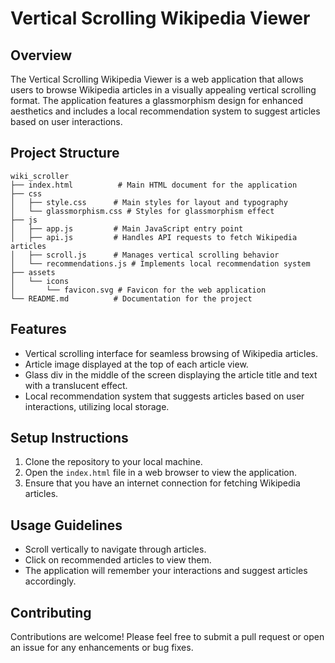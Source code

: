 # Vertical Scrolling Wikipedia Viewer

## Overview
The Vertical Scrolling Wikipedia Viewer is a web application that allows users to browse Wikipedia articles in a visually appealing vertical scrolling format. The application features a glassmorphism design for enhanced aesthetics and includes a local recommendation system to suggest articles based on user interactions.

## Project Structure
```
wiki_scroller
├── index.html          # Main HTML document for the application
├── css
│   ├── style.css      # Main styles for layout and typography
│   └── glassmorphism.css # Styles for glassmorphism effect
├── js
│   ├── app.js         # Main JavaScript entry point
│   ├── api.js         # Handles API requests to fetch Wikipedia articles
│   ├── scroll.js      # Manages vertical scrolling behavior
│   └── recommendations.js # Implements local recommendation system
├── assets
│   └── icons
│       └── favicon.svg # Favicon for the web application
└── README.md          # Documentation for the project
```

## Features
- Vertical scrolling interface for seamless browsing of Wikipedia articles.
- Article image displayed at the top of each article view.
- Glass div in the middle of the screen displaying the article title and text with a translucent effect.
- Local recommendation system that suggests articles based on user interactions, utilizing local storage.

## Setup Instructions
1. Clone the repository to your local machine.
2. Open the `index.html` file in a web browser to view the application.
3. Ensure that you have an internet connection for fetching Wikipedia articles.

## Usage Guidelines
- Scroll vertically to navigate through articles.
- Click on recommended articles to view them.
- The application will remember your interactions and suggest articles accordingly.

## Contributing
Contributions are welcome! Please feel free to submit a pull request or open an issue for any enhancements or bug fixes.